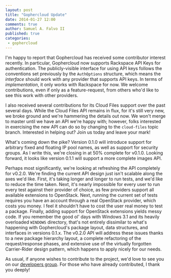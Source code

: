 ```yaml
---
layout: post
title: "Gophercloud Update"
date: 2014-01-27 12:00
comments: true
author: Samuel A. Falvo II
published: true
categories:
 - gophercloud
---
```


I'm happy to report that Gophercloud has received some contributor interest recently.
In particular, Gophercloud now supports Rackspace API Keys for authentication.
The publicly-visible interface for using API keys follows the conventions set previously by the `AuthOptions` structure,
which means the *interface* should work with any provider that supports API keys.
In terms of *implementation*, it only works with Rackspace for now.
We welcome contributions, even if only as a feature-request, from others who'd like to see this work with other providers.

I also received several contributions for its Cloud Files support over the past several days.
While the Cloud Files API remains in flux, for it's still very new, we broke ground and we're hammering the details out now.
We won't merge to master until we have an API we're happy with;
however, folks interested in exercising the new API can do so by changing to the `cloud-files` topic branch.
Interested in helping out?  Join us today and leave your mark!

What's coming down the pike?
Version 0.1.0 will introduce support for arbitrary fixed and floating IP pool names, as well as support for security groups.
As I write this, we're closing in at 50% complete for v0.1.0.
Looking forward, it looks like version 0.1.1 will support a more complete images API.

Perhaps most significantly, we're looking at refreshing the API completely for v0.2.0.
We're finding the current API design just isn't scalable along the axes we'd like.
First, it's taking longer and longer to run tests, and we'd like to reduce the time taken.
Next, it's nearly impossible for every user to run every test against their provider of choice,
as few providers support all available extensions to OpenStack.
Next, running the current set of tests requires you have an account through a real OpenStack provider, which costs you money.
I feel it shouldn't have to cost the user real money to test a package.
Finally, adding support for OpenStack extensions yields messy code.
If you remember the good ol' days with Windows 3.1 and its heavily overloaded `WINDOWS` directory,
that's not entirely dissimilar to what's happening with Gophercloud's package layout, data structures, and interfaces in versions 0.1.x.
The v0.2.0 API will address these issues thanks to
a new package hierarchy layout,
a complete refactoring of the request/response phases,
and extensive use of the virtually forgotten Carrier-Rider design pattern, which happens to apply nicely for our needs.

As usual, if anyone wishes to contribute to the project, we'd love to see you on our [developers group](https://groups.google.com/forum/#!forum/gophercloud-dev).
For those who have already contributed, I thank you deeply!

